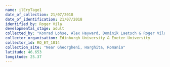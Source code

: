 ```yaml
---
name: ilEryTage1
date_of_collection: 21/07/2018
date_of_identification: 21/07/2018
identified_by: Roger Vila
developmental_stage: adult
collected_by: "Konrad Lohse, Alex Hayward, Dominik Laetsch & Roger Vila"
collector_organisation: Edinburgh University & Exeter University
collector_id: RO_ET_1014
collection_site: "Near Gheorgheni, Harghita, Romania"
latitude: 46.653
longitude: 25.37
---
```


